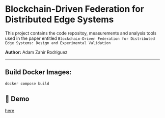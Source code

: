 # Blockchain-Driven Federation for Distributed Edge Systems

This project contains the code repositoy, measurements and analysis tools used in the paper entitled `Blockchain-Driven Federation for Distributed Edge Systems: Design and Experimental Validation`

**Author:** Adam Zahir Rodriguez

---

## Build Docker Images:
```bash
docker compose build
```

## 🚀 Demo
[here](./utils)

<!-- ```bash
python3 utils/register_federation_participants.py -n 3
```

```shell
curl -X POST "http:///10.5.99.1:6666/deploy_docker_service?image=mec-app:latest&name=mecapp&network=bridge&replicas=1" | jq
```

```bash
curl -X POST "http://10.5.99.1:8000/start_experiments_consumer" \
-H 'Content-Type: application/json' \
-d '{
   "requirements": "zero_packet_loss",
   "offers_to_wait": 2,
   "meo_endpoint": "http://10.5.99.1:6666",
   "ip_address": "10.5.99.1",
   "vxlan_interface": "ens3",
   "node_id": 1,
   "export_to_csv": false,
   "csv_path": "/experiments/test/consumer_run_1.csv"
}' | jq
```

```bash
curl -X POST "http://10.5.99.2:8000/start_experiments_provider" \
-H 'Content-Type: application/json' \
-d '{
   "price_wei_per_hour": 10,
   "meo_endpoint": "http://10.5.99.2:6666",
   "ip_address": "10.5.99.2",
   "vxlan_interface": "ens3",
   "node_id": 2,
   "export_to_csv": false,
   "csv_path": "/experiments/test/provider_2_run_1.csv"
}' | jq
```

```bash
curl -X POST "http://10.5.99.3:8000/start_experiments_provider" \
-H 'Content-Type: application/json' \
-d '{
   "price_wei_per_hour": 20,
   "meo_endpoint": "http://10.5.99.3:6666",
   "ip_address": "10.5.99.3",
   "vxlan_interface": "ens3",
   "node_id": 3,
   "export_to_csv": false,
   "csv_path": "/experiments/test/provider_2_run_1.csv"
}' | jq
```

```shell
curl -X DELETE "http://10.5.99.1:6666/delete_docker_service?name=mecapp" | jq
curl -X DELETE "http://10.5.99.1:6666/delete_vxlan?vxlan_id=201&docker_net_name=fed-net" | jq
```

```shell
curl -X DELETE "http://10.5.99.2:6666/delete_docker_service?name=mecapp" | jq
curl -X DELETE "http://10.5.99.2:6666/delete_vxlan?vxlan_id=201&docker_net_name=fed-net" | jq
``` -->